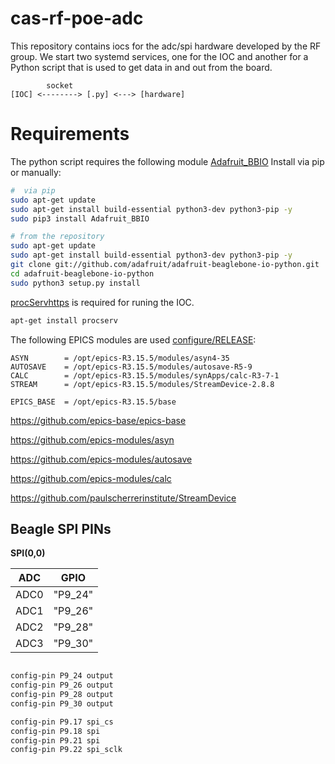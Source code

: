 # cas-rf-poe-adc

This repository contains iocs for the adc/spi hardware developed by the RF group.
We start two systemd services, one for the IOC and another for a Python script that is used to get data in and out from the board.

```
        socket
[IOC] <--------> [.py] <---> [hardware]
```

# Requirements
The python script requires the following module [Adafruit_BBIO](https://github.com/adafruit/adafruit-beaglebone-io-python.git)
Install via pip or manually:

```bash
#  via pip
sudo apt-get update
sudo apt-get install build-essential python3-dev python3-pip -y
sudo pip3 install Adafruit_BBIO

# from the repository
sudo apt-get update
sudo apt-get install build-essential python3-dev python3-pip -y
git clone git://github.com/adafruit/adafruit-beaglebone-io-python.git
cd adafruit-beaglebone-io-python
sudo python3 setup.py install
```

[procServhttps](https://github.com/ralphlange/procServ) is required for runing the IOC.
```bash
apt-get install procserv
```

The following EPICS modules are used [configure/RELEASE](./configure/RELEASE): 
```
ASYN        = /opt/epics-R3.15.5/modules/asyn4-35
AUTOSAVE    = /opt/epics-R3.15.5/modules/autosave-R5-9
CALC        = /opt/epics-R3.15.5/modules/synApps/calc-R3-7-1
STREAM      = /opt/epics-R3.15.5/modules/StreamDevice-2.8.8

EPICS_BASE  = /opt/epics-R3.15.5/base
```

https://github.com/epics-base/epics-base

https://github.com/epics-modules/asyn

https://github.com/epics-modules/autosave

https://github.com/epics-modules/calc

https://github.com/paulscherrerinstitute/StreamDevice


## Beagle SPI PINs

**SPI(0,0)**

| ADC  |   GPIO  |
|------|---------|
| ADC0 | "P9_24" |
| ADC1 | "P9_26" |
| ADC2 | "P9_28" |
| ADC3 | "P9_30" |

```bash

config-pin P9_24 output
config-pin P9_26 output
config-pin P9_28 output
config-pin P9_30 output

config-pin P9.17 spi_cs
config-pin P9.18 spi
config-pin P9.21 spi
config-pin P9.22 spi_sclk
```

